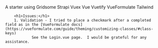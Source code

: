 A starter using Gridsome Strapi Vuex Vue  Vuetify VueFormulate Tailwind

		<h1>Issues:</h1>
		1. Validation - I tried to place a checkmark after a completed field as in the [VueFormulate docs](https://vueformulate.com/guide/theming/customizing-classes/#class-keys)  
				See the Login.vue page.  I would be grateful for any assistance.
